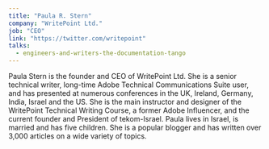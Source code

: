 ```yaml
---
title: "Paula R. Stern"
company: "WritePoint Ltd."
job: "CEO"
link: "https://twitter.com/writepoint"
talks:
  - engineers-and-writers-the-documentation-tango
---
```


Paula Stern is the founder and CEO of WritePoint Ltd. She is a senior technical writer, long-time Adobe Technical Communications Suite user, and has presented at numerous conferences in the UK, Ireland, Germany, India, Israel and the US. She is the main instructor and designer of the WritePoint Technical Writing Course, a former Adobe Influencer, and the current founder and President of tekom-Israel. Paula lives in Israel, is married and has five children. She is a popular blogger and has written over 3,000 articles on a wide variety of topics.
